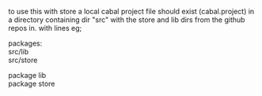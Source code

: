 to use this with store a local cabal project file should exist (cabal.project)
in a directory containing dir "src" with the store and lib dirs from the github repos in.
with lines eg;

packages:   
 src/lib   
 src/store     

package lib    
package store    

